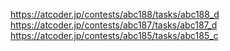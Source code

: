 https://atcoder.jp/contests/abc188/tasks/abc188_d
https://atcoder.jp/contests/abc187/tasks/abc187_d
https://atcoder.jp/contests/abc185/tasks/abc185_c